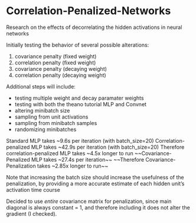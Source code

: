 # Correlation-Penalized-Networks
Research on the effects of decorrelating the hidden activations in neural networks

Initially testing the behavior of several possible alterations:

1.  covariance penalty (fixed weight)
2.  correlation penalty (fixed weight)
3.  covariance penalty (decaying weight)
4.  correlation penalty (decaying weight)

Additional steps will include:

- testing multiple weight and decay paramater weights
- testing with both the theano tutorial MLP and Convnet
- altering minibatch size
- sampling from unit activations
- sampling from minibatch samples
- randomizing minibatches

Standard MLP takes ~9.6s per iteration (with batch_size=20)
Correlation-penalized MLP takes ~42.9s per iteration (with batch_size=20)
Therefore correlation-penalized MLP takes ~4.5x longer to run
~~Covariance-Penalized MLP takes ~27.4s per iteration~~
~~Therefore Covariance-Penalization takes ~2.85x longer to run~~

Note that increasing the batch size should increase the usefulness of the penalization, by providing a more accurate estimate of each hidden unit’s activation time course

Decided to use *entire* covariance matrix for penalization, since main diagonal is always constant = 1, and therefore including it does not alter the gradient (I checked).